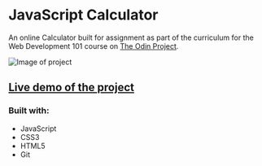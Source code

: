 # JavaScript Calculator

An online Calculator built for assignment as part of the curriculum for the Web Development 101 course on [The Odin Project](https://www.theodinproject.com/courses/web-development-101/lessons/calculator).

![Image of project](calc.gif)

## [Live demo of the project](https://stefank-29.github.io/Calculator/)

### Built with: 
* JavaScript
* CSS3
* HTML5
* Git

